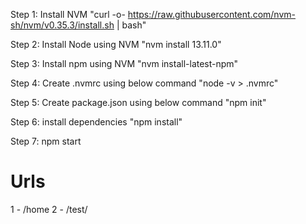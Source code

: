 Step 1: Install NVM
"curl -o- https://raw.githubusercontent.com/nvm-sh/nvm/v0.35.3/install.sh | bash"

Step 2: Install Node using NVM
"nvm install 13.11.0"

Step 3: Install npm using NVM
"nvm install-latest-npm"

Step 4: Create .nvmrc using below command
"node -v > .nvmrc"

Step 5: Create package.json using below command
"npm init"

Step 6: install dependencies
"npm install"

Step 7: npm start

# Urls

1 - /home
2 - /test/<url>